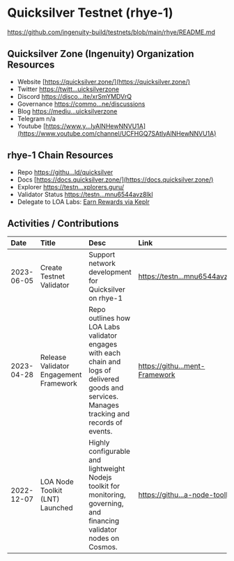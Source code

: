 # Quicksilver Testnet (rhye-1)

https://github.com/ingenuity-build/testnets/blob/main/rhye/README.md 

## Quicksilver Zone (Ingenuity) Organization Resources

* Website [https://quicksilver.zone/](https://quicksilver.zone/)
* Twitter [https://twitt...uicksilverzone](https://twitter.com/quicksilverzone)
* Discord [https://disco...ite/xrSmYMDVrQ](https://discord.com/invite/xrSmYMDVrQ)
* Governance [https://commo...ne/discussions](https://commonwealth.im/quicksilver-zone/discussions)
* Blog [https://mediu...uicksilverzone](https://medium.com/quicksilverzone)
* Telegram n/a
* Youtube [https://www.y...IyAlNHewNNVU1A](https://www.youtube.com/channel/UCFHGQ7SAtIyAlNHewNNVU1A)

## rhye-1 Chain Resources

* Repo [https://githu...ld/quicksilver](https://github.com/ingenuity-build/quicksilver)
* Docs [https://docs.quicksilver.zone/](https://docs.quicksilver.zone/)
* Explorer [https://testn...xplorers.guru/](https://testnet.quicksilver.explorers.guru/)
* Validator Status [https://testn...mnu6544avz8lkl](https://testnet.quicksilver.explorers.guru/validator/quickvaloper16u33re3e26pzp5tfyxh805qqmnu6544avz8lkl)
* Delegate to LOA Labs: [Earn Rewards via Keplr](null)

## Activities / Contributions
| Date | Title | Desc | Link | Type |
| :----------- | :------------ | :-------------------------------- | :---- | :---- |
| 2023-06-05 | Create Testnet Validator | Support network development for Quicksilver on rhye-1 | [https://testn...mnu6544avz8lkl](https://testnet.quicksilver.explorers.guru/validator/quickvaloper16u33re3e26pzp5tfyxh805qqmnu6544avz8lkl) | INF-1 |
| 2023-04-28 | Release Validator Engagement Framework | Repo outlines how LOA Labs validator engages with each chain and logs of delivered goods and services. Manages tracking and records of events.  | [https://githu...ment-Framework](https://github.com/LOA-Labs/Validator-Engagement-Framework) | PGs-12 |
| 2022-12-07 | LOA Node Toolkit (LNT) Launched | Highly configurable and lightweight Nodejs toolkit for monitoring, governing, and financing validator nodes on Cosmos. | [https://githu...a-node-toolkit](https://github.com/LOA-Labs/loa-node-toolkit) | PGs-12, INF-5, PGs-14 |